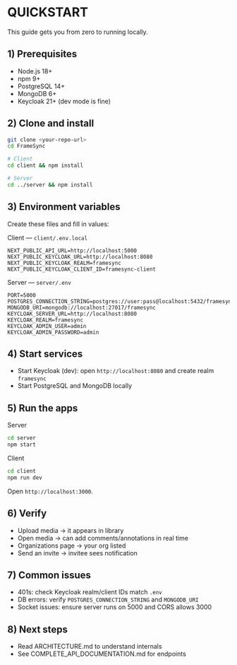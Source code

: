 # QUICKSTART

This guide gets you from zero to running locally.

## 1) Prerequisites

- Node.js 18+
- npm 9+
- PostgreSQL 14+
- MongoDB 6+
- Keycloak 21+ (dev mode is fine)

## 2) Clone and install

```bash
git clone <your-repo-url>
cd FrameSync

# Client
cd client && npm install

# Server
cd ../server && npm install
```

## 3) Environment variables

Create these files and fill in values:

Client — `client/.env.local`
```env
NEXT_PUBLIC_API_URL=http://localhost:5000
NEXT_PUBLIC_KEYCLOAK_URL=http://localhost:8080
NEXT_PUBLIC_KEYCLOAK_REALM=framesync
NEXT_PUBLIC_KEYCLOAK_CLIENT_ID=framesync-client
```

Server — `server/.env`
```env
PORT=5000
POSTGRES_CONNECTION_STRING=postgres://user:pass@localhost:5432/framesync
MONGODB_URI=mongodb://localhost:27017/framesync
KEYCLOAK_SERVER_URL=http://localhost:8080
KEYCLOAK_REALM=framesync
KEYCLOAK_ADMIN_USER=admin
KEYCLOAK_ADMIN_PASSWORD=admin
```

## 4) Start services

- Start Keycloak (dev): open `http://localhost:8080` and create realm `framesync`
- Start PostgreSQL and MongoDB locally

## 5) Run the apps

Server
```bash
cd server
npm start
```

Client
```bash
cd client
npm run dev
```

Open `http://localhost:3000`.

## 6) Verify

- Upload media → it appears in library
- Open media → can add comments/annotations in real time
- Organizations page → your org listed
- Send an invite → invitee sees notification

## 7) Common issues

- 401s: check Keycloak realm/client IDs match `.env`
- DB errors: verify `POSTGRES_CONNECTION_STRING` and `MONGODB_URI`
- Socket issues: ensure server runs on 5000 and CORS allows 3000

## 8) Next steps

- Read ARCHITECTURE.md to understand internals
- See COMPLETE_API_DOCUMENTATION.md for endpoints
